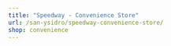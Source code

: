 ```yaml
---
title: "Speedway - Convenience Store"
url: /san-ysidro/speedway-convenience-store/
shop: convenience
---
```

